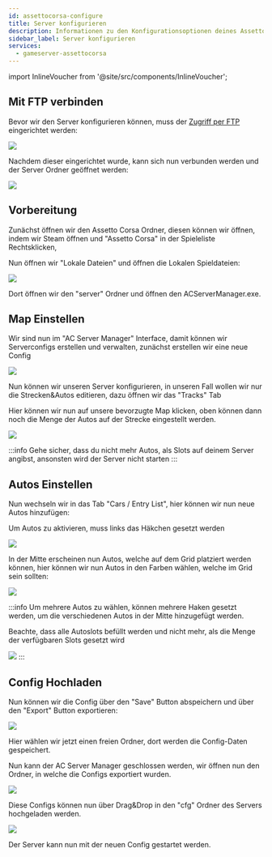 ```yaml
---
id: assettocorsa-configure
title: Server konfigurieren
description: Informationen zu den Konfigurationsoptionen deines Assetto Corsa-Server von ZAP-Hosting - ZAP-Hosting.com Dokumentation
sidebar_label: Server konfigurieren
services:
  - gameserver-assettocorsa
---
```


import InlineVoucher from '@site/src/components/InlineVoucher';

<InlineVoucher />

## Mit FTP verbinden

Bevor wir den Server konfigurieren können, muss der [Zugriff per FTP](gameserver-ftpaccess.md) eingerichtet werden:

![](https://screensaver01.zap-hosting.com/index.php/s/LoP5aCdQKHw7eca/preview)

Nachdem dieser eingerichtet wurde, kann sich nun verbunden werden und der Server Ordner geöffnet werden:

![](https://screensaver01.zap-hosting.com/index.php/s/qHyziSwMrwCYf6W/preview)



## Vorbereitung

Zunächst öffnen wir den Assetto Corsa Ordner, diesen können wir öffnen, indem wir Steam öffnen und "Assetto Corsa" in der Spieleliste Rechtsklicken,

Nun öffnen wir "Lokale Dateien" und öffnen die Lokalen Spieldateien:

![](https://screensaver01.zap-hosting.com/index.php/s/fFmMaJTBG7EJw2F/preview)

Dort öffnen wir den "server" Ordner und öffnen den ACServerManager.exe.


## Map Einstellen

Wir sind nun im "AC Server Manager" Interface, damit können wir Serverconfigs erstellen und verwalten, zunächst erstellen wir eine neue Config

![](https://screensaver01.zap-hosting.com/index.php/s/2ra757X4qizDrQS/preview)


Nun können wir unseren Server konfigurieren, in unseren Fall wollen wir nur die Strecken&Autos editieren, dazu öffnen wir das "Tracks" Tab

Hier können wir nun auf unsere bevorzugte Map klicken, oben können dann noch die Menge der Autos auf der Strecke eingestellt werden.

![](https://screensaver01.zap-hosting.com/index.php/s/wHYoPimY3RLgsdf/preview)


:::info
Gehe sicher, dass du nicht mehr Autos, als Slots auf deinem Server angibst, ansonsten wird der Server nicht starten
:::

## Autos Einstellen

Nun wechseln wir in das Tab "Cars / Entry List", hier können wir nun neue Autos hinzufügen:

Um Autos zu aktivieren, muss links das Häkchen gesetzt werden

![](https://screensaver01.zap-hosting.com/index.php/s/BzkNiHMFH3FRi8A/preview)


In der Mitte erscheinen nun Autos, welche auf dem Grid platziert werden können, hier können wir nun Autos in den Farben wählen, welche im Grid sein sollten:

![](https://screensaver01.zap-hosting.com/index.php/s/KoZ8cDxJgocEtKN/preview)


:::info
Um mehrere Autos zu wählen, können mehrere Haken gesetzt werden, um die verschiedenen Autos in der Mitte hinzugefügt werden.


Beachte, dass alle Autoslots befüllt werden und nicht mehr, als die Menge der verfügbaren Slots gesetzt wird

![](https://screensaver01.zap-hosting.com/index.php/s/RjTdy6tfeNqJLLe/preview)
:::


## Config Hochladen

Nun können wir die Config über den "Save" Button abspeichern und über den "Export" Button exportieren:

![](https://screensaver01.zap-hosting.com/index.php/s/iSS2dDGf4bewRAn/preview)

Hier wählen wir jetzt einen freien Ordner, dort werden die Config-Daten gespeichert.

Nun kann der AC Server Manager geschlossen werden, wir öffnen nun den Ordner, in welche die Configs exportiert wurden.

![](https://screensaver01.zap-hosting.com/index.php/s/e9gmt95C6n4jmpp/preview)


Diese Configs können nun über Drag&Drop in den "cfg" Ordner des Servers hochgeladen werden.

![](https://screensaver01.zap-hosting.com/index.php/s/a4WprPjxkFM29LK/preview)


Der Server kann nun mit der neuen Config gestartet werden.